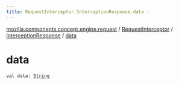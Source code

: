 ```yaml
---
title: RequestInterceptor.InterceptionResponse.data - 
---
```


[mozilla.components.concept.engine.request](../../index.html) / [RequestInterceptor](../index.html) / [InterceptionResponse](index.html) / [data](./data.html)

# data

`val data: `[`String`](https://kotlinlang.org/api/latest/jvm/stdlib/kotlin/-string/index.html)